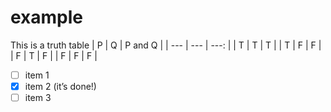 # example

This is a truth table
| P | Q | P and Q |
| --- | --- | ---: |
| T | T | T |
| T | F | F |
| F | T | F |
| F | F | F |


- [ ] item 1
- [x] item 2 (it’s done!)
- [ ] item 3
